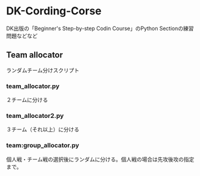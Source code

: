 # DK-Cording-Corse
DK出版の「Beginner's Step-by-step Codin Course」のPython Sectionの練習問題などなど

## Team allocator
ランダムチーム分けスクリプト<br>
### team_allocator.py
２チームに分ける<br>
### team_allocator2.py
３チーム（それ以上）に分ける<br>
### team:group_allocator.py
個人戦・チーム戦の選択後にランダムに分ける。個人戦の場合は先攻後攻の指定まで。<br>
